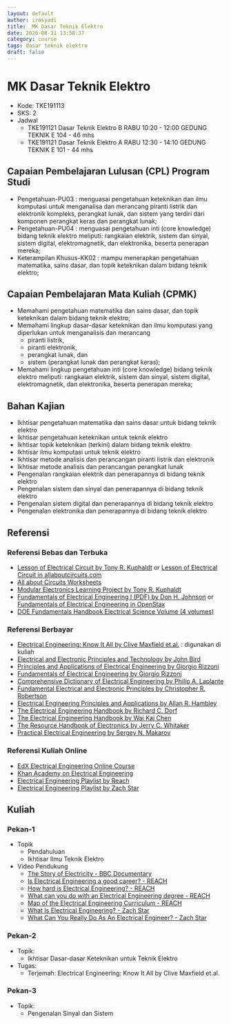 ```yaml
---
layout: default
author: irosyadi
title:  MK Dasar Teknik Elektro
date: 2020-08-31 13:58:37
category: course
tags: dasar teknik elektro
draft: false
---
```


# MK Dasar Teknik Elektro
- Kode: TKE191113
- SKS: 2
- Jadwal
    - TKE191121 Dasar Teknik Elektro B RABU 10:20 - 12:00 GEDUNG TEKNIK E 104 - 46 mhs
    - TKE191121 Dasar Teknik Elektro A RABU 12:30 - 14:10 GEDUNG TEKNIK E 101 - 44 mhs

## Capaian Pembelajaran Lulusan (CPL) Program Studi
- Pengetahuan-PU03 : menguasai pengetahuan keteknikan dan ilmu komputasi untuk menganalisa dan merancang piranti listrik dan elektronik kompleks, perangkat lunak, dan sistem yang terdiri dari komponen perangkat keras dan perangkat lunak;
- Pengetahuan-PU04 : menguasai pengetahuan inti (core knowledge) bidang teknik elektro meliputi: rangkaian elektrik, sistem dan sinyal, sistem digital, elektromagnetik, dan elektronika, beserta penerapan mereka;
- Keterampilan Khusus-KK02 : mampu menerapkan pengetahuan matematika, sains dasar, dan topik keteknikan dalam bidang teknik elektro;

## Capaian Pembelajaran Mata Kuliah (CPMK)
- Memahami pengetahuan matematika dan sains dasar, dan topik keteknikan dalam bidang teknik elektro;
- Memahami lingkup dasar-dasar keteknikan dan ilmu komputasi yang diperlukan untuk menganalisis dan merancang
    - piranti listrik,
    - piranti elektronik,
    - perangkat lunak, dan
    - sistem (perangkat lunak dan perangkat keras);
- Memahami lingkup pengetahuan inti (core  knowledge) bidang teknik elektro meliputi: rangkaian elektrik, sistem dan sinyal, sistem digital, elektromagnetik, dan elektronika, beserta penerapan mereka;

## Bahan Kajian
- Ikhtisar pengetahuan matematika dan sains dasar untuk bidang teknik elektro
- Ikhtisar pengetahuan keteknikan untuk teknik elektro
- Ikhtisar topik keteknikan (terkini) dalam bidang teknik elektro
- Ikhtisar ilmu komputasi untuk teknik elektro
- Ikhtisar metode analisis dan perancangan piranti listrik dan elektronik
- Ikhtisar metode analisis dan perancangan perangkat lunak
- Pengenalan rangkaian elektrik dan penerapannya di bidang teknik elektro
- Pengenalan sistem dan sinyal dan penerapannya di bidang teknik elektro
- Pengenalan sistem digital dan penerapannya di bidang teknik elektro
- Pengenalan elektronika dan penerapannya di bidang teknik elektro

## Referensi
### Referensi Bebas dan Terbuka
-  [Lesson of Electrical Circuit by Tony R. Kuphaldt](https://www.ibiblio.org/kuphaldt/electricCircuits/) or [Lesson of Electrical Circuit in allaboutcircuits.com](https://www.allaboutcircuits.com/textbook/)
- [All about Circuits Worksheets](https://www.allaboutcircuits.com/worksheets/)
- [Modular Electronics Learning Project by Tony R. Kuphaldt](https://ibiblio.org/kuphaldt/socratic/model/index.html)
- [Fundamentals of Electrical Engineering I (PDF) by Don H. Johnson](https://www.ece.rice.edu/~dhj/courses/elec241/col10040.pdf) or [Fundamentals of Electrical Engineering in OpenStax](https://cnx.org/contents/d442r0wh@9.72:g9deOnx5@19/Themes)
- [DOE Fundamentals Handbook Electrical Science Volume (4 volumes)](https://www.standards.doe.gov/standards-documents/1000/1011-bhdbk-1992-v1)

### Referensi Berbayar
- [Electrical Engineering: Know It All by Clive Maxfield et.al.](https://www.google.com/books/edition/_/BYZT1U-YNQwC?hl=en) : digunakan di kuliah
- [Electrical and Electronic Principles and Technology by John Bird](https://books.google.com/books/about/Electrical_and_Electronic_Principles_and.html?id=3YUpZ_hNmmwC&redir_esc=y)
- [Principles and Applications of Electrical Engineering by Giorgio Rizzoni](https://highered.mheducation.com/sites/0072962984/information_center_view0/index.html)
- [Fundamentals of Electrical Engineering by Giorgio Rizzoni](https://highered.mheducation.com/sites/0073380377/index.html)
- [Comprehensive Dictionary of Electrical Engineering by Philip A. Laplante](https://www.google.com/books/edition/_/_UBzZ4coYMkC?hl=en)
- [Fundamental Electrical and Electronic Principles by Christopher R. Robertson](https://www.google.com/books/edition/Fundamental_Electrical_and_Electronic_Pr/x1tFNEASH48C?hl=en&gbpv=0)
- [Electrical Engineering Principles and Applications by Allan R. Hambley](https://www.google.com/books/edition/Electrical_Engineering/MtpIHCEVKacC?hl=en&gbpv=0)
- [The Electrical Engineering Handbook by Richard C. Dorf](https://www.google.com/books/edition/_/qP7HvuakLgEC?hl=en)
- [The Electrical Engineering Handbook by Wai Kai Chen ](https://www.google.com/books/edition/_/qhHsSlazGrQC?hl=en)
- [The Resource Handbook of Electronics by Jerry C. Whitaker ](https://www.google.com/books/edition/_/MUBZDwAAQBAJ?hl=en)
- [Practical Electrical Engineering by Sergey N. Makarov](https://books.google.com/books/about/Practical_Electrical_Engineering.html?id=xfCKDwAAQBAJ&redir_esc=y)

### Referensi Kuliah Online
- [EdX Electrical Engineering Online Course](https://www.edx.org/learn/electrical-engineering)
- [Khan Academy on Electrical Engineering](https://www.khanacademy.org/science/electrical-engineering)
- [Electrical Engineering Playlist by Reach](https://www.youtube.com/watch?v=1zmlPU_wXaQ&list=PLsLmnMXzXl082peVyg2M9LQtqtnH7QHF5)
- [Electrical Engineering Playlist by Zach Star](https://www.youtube.com/watch?v=QQewdCJTcIU&list=PLi5WqFHu_OJMw17TlXTrxNWB3iDkxmEb2)

## Kuliah
### Pekan-1
- Topik
    - Pendahuluan
    - Ikhtisar Ilmu Teknik Elektro
- Video Pendukung
    - [The Story of Electricity - BBC Documentary](https://www.youtube.com/watch?v=NUUeGianTKM)
    - [Is Electrical Engineering a good career? - REACH](https://www.youtube.com/watch?v=1zmlPU_wXaQ&list=PLsLmnMXzXl082peVyg2M9LQtqtnH7QHF5&index=1)
    - [How hard is Electrical Engineering? - REACH](https://www.youtube.com/watch?v=Q1zo5hF0jjQ&list=PLsLmnMXzXl082peVyg2M9LQtqtnH7QHF5&index=2)
    - [What can you do with an Electrical Engineering degree - REACH](https://www.youtube.com/watch?v=L5OSflBilXU&list=PLsLmnMXzXl082peVyg2M9LQtqtnH7QHF5&index=3)
    - [Map of the Electrical Engineering Curriculum - REACH](https://www.youtube.com/watch?v=89NJj1F_qmQ&list=PLsLmnMXzXl082peVyg2M9LQtqtnH7QHF5&index=10)
    - [What Is Electrical Engineering? - Zach Star](https://www.youtube.com/watch?v=QQewdCJTcIU&list=PLi5WqFHu_OJMw17TlXTrxNWB3iDkxmEb2&index=1)
    - [What Can You Really Do As An Electrical Engineer? - Zach Star](https://www.youtube.com/watch?v=M6oXZUtyCJ4&list=PLi5WqFHu_OJMw17TlXTrxNWB3iDkxmEb2&index=2)

### Pekan-2
- Topik:
    - Ikhtisar Dasar-dasar Keteknikan untuk Teknik Elektro
- Tugas:
    - Terjemah: Electrical Engineering: Know It All by Clive Maxfield et.al.

### Pekan-3
- Topik:
    - Pengenalan Sinyal dan Sistem
